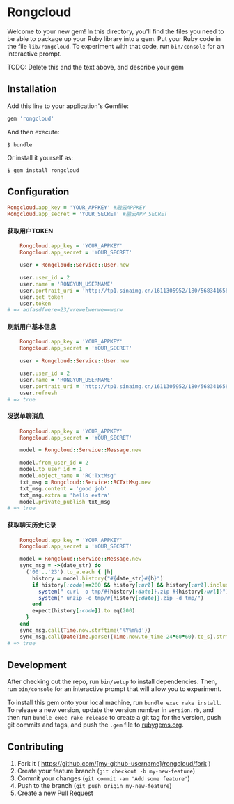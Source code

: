 # Rongcloud

Welcome to your new gem! In this directory, you'll find the files you need to be able to package up your Ruby library into a gem. Put your Ruby code in the file `lib/rongcloud`. To experiment with that code, run `bin/console` for an interactive prompt.

TODO: Delete this and the text above, and describe your gem

## Installation

Add this line to your application's Gemfile:

```ruby
gem 'rongcloud'
```

And then execute:

    $ bundle

Or install it yourself as:

    $ gem install rongcloud

## Configuration

```ruby
Rongcloud.app_key = 'YOUR_APPKEY' #融云APPKEY
Rongcloud.app_secret = 'YOUR_SECRET' #融云APP_SECRET
```

#### 获取用户TOKEN
```ruby
	Rongcloud.app_key = 'YOUR_APPKEY'
    Rongcloud.app_secret = 'YOUR_SECRET'

    user = Rongcloud::Service::User.new

    user.user_id = 2
    user.name = 'RONGYUN_USERNAME'
    user.portrait_uri = 'http://tp1.sinaimg.cn/1611305952/180/5683416585/1'
    user.get_token
    user.token
# => adfasdfwere=23/wrewelwerwe==werw
```

#### 刷新用户基本信息
```ruby
	Rongcloud.app_key = 'YOUR_APPKEY'
    Rongcloud.app_secret = 'YOUR_SECRET'

    user = Rongcloud::Service::User.new

    user.user_id = 2
    user.name = 'RONGYUN_USERNAME'
    user.portrait_uri = 'http://tp1.sinaimg.cn/1611305952/180/5683416585/1'
    user.refresh
# => true
```

#### 发送单聊消息
```ruby
	Rongcloud.app_key = 'YOUR_APPKEY'
    Rongcloud.app_secret = 'YOUR_SECRET'

    model = Rongcloud::Service::Message.new

    model.from_user_id = 2
    model.to_user_id = 1
    model.object_name = 'RC:TxtMsg'
    txt_msg = Rongcloud::Service::RCTxtMsg.new
    txt_msg.content = 'good job'
    txt_msg.extra = 'hello extra'
    model.private_publish txt_msg
# => true
```

#### 获取聊天历史记录
```ruby
	Rongcloud.app_key = 'YOUR_APPKEY'
    Rongcloud.app_secret = 'YOUR_SECRET'

    model = Rongcloud::Service::Message.new
    sync_msg = ->(date_str) do
      ('00'..'23').to_a.each { |h|
        history = model.history("#{date_str}#{h}")
        if history[:code]==200 && history[:url] && history[:url].include?('http')
          system(" curl -o tmp/#{history[:date]}.zip #{history[:url]}")
          system(" unzip -o tmp/#{history[:date]}.zip -d tmp/")
        end
        expect(history[:code]).to eq(200)
      }
    end
    sync_msg.call(Time.now.strftime('%Y%m%d'))
    sync_msg.call(DateTime.parse((Time.now.to_time-24*60*60).to_s).strftime('%Y%m%d'))
# => true
```

## Development

After checking out the repo, run `bin/setup` to install dependencies. Then, run `bin/console` for an interactive prompt that will allow you to experiment.

To install this gem onto your local machine, run `bundle exec rake install`. To release a new version, update the version number in `version.rb`, and then run `bundle exec rake release` to create a git tag for the version, push git commits and tags, and push the `.gem` file to [rubygems.org](https://rubygems.org).

## Contributing

1. Fork it ( https://github.com/[my-github-username]/rongcloud/fork )
2. Create your feature branch (`git checkout -b my-new-feature`)
3. Commit your changes (`git commit -am 'Add some feature'`)
4. Push to the branch (`git push origin my-new-feature`)
5. Create a new Pull Request
